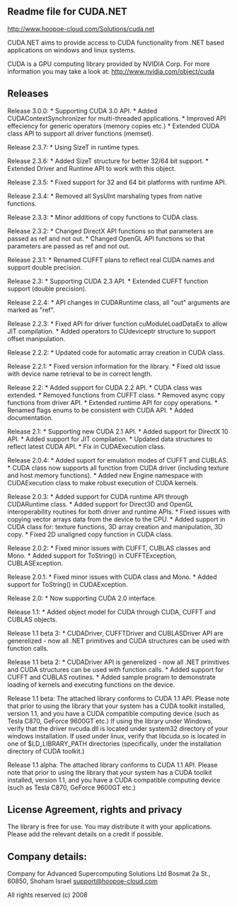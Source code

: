 Readme file for CUDA.NET
------------------------
http://www.hoopoe-cloud.com/Solutions/cuda.net

CUDA.NET aims to provide access to CUDA functionality from .NET based applications
on windows and linux systems.

CUDA is a GPU computing library provided by NVIDIA Corp.
For more information you may take a look at: http://www.nvidia.com/object/cuda

Releases
--------
Release 3.0.0:
	* Supporting CUDA 3.0 API.
	* Added CUDAContextSynchronizer for multi-threaded applications.
	* Improved API effeciency for generic operators (memory copies etc.)
	* Extended CUDA class API to support all driver functions (memset).

Release 2.3.7:
	* Using SizeT in runtime types.

Release 2.3.6:
	* Added SizeT structure for better 32/64 bit support.
	* Extended Driver and Runtime API to work with this object.

Release 2.3.5:
	* Fixed support for 32 and 64 bit platforms with runtime API.

Release 2.3.4:
	* Removed all SysUInt marshaling types from native functions.

Release 2.3.3:
	* Minor additions of copy functions to CUDA class.

Release 2.3.2:
	* Changed DirectX API functions so that parameters are passed as ref and not out.
	* Changed OpenGL API functions so that parameters are passed as ref and not out.

Release 2.3.1:
	* Renamed CUFFT plans to reflect real CUDA names and support double precision.

Release 2.3:
	* Supporting CUDA 2.3 API.
	* Extended CUFFT function support (double precision).

Release 2.2.4:
	* API changes in CUDARuntime class, all "out" arguments are marked as "ref".

Release 2.2.3:
	* Fixed API for driver function cuModuleLoadDataEx to allow JIT compilation.
	* Added operators to CUdeviceptr structure to support offset manipulation.

Release 2.2.2:
	* Updated code for automatic array creation in CUDA class.

Release 2.2.1:
	* Fixed version information for the library.
	* Fixed old issue with device name retrieval to be in correct length.

Release 2.2:
	* Added support for CUDA 2.2 API.
	* CUDA class was extended.
	* Removed functions from CUFFT class.
	* Removed async copy functions from driver API.
	* Extended runtime API for copy operations.
	* Renamed flags enums to be consistent with CUDA API.
	* Added documentation.

Release 2.1:
	* Supporting new CUDA 2.1 API.
	* Added support for DirectX 10 API.
	* Added support for JIT compilation.
	* Updated data structures to reflect latest CUDA API.
	* Fix in CUDAExecution class.

Release 2.0.4:
	* Added suport for emulation modes of CUFFT and CUBLAS.
	* CUDA class now supports all function from CUDA driver (including texture and host memory functions).
	* Added new Engine namespace with CUDAExecution class to make robust execution of CUDA kernels.

Release 2.0.3:
	* Added support for CUDA runtime API through CUDARuntime class.
	* Added support for Direct3D and OpenGL interoperability routines for both driver and runtime APIs.
	* Fixed issues with copying vector arrays data from the device to the CPU.
	* Added support in CUDA class for: texture functions, 3D array creation and manipulation, 3D copy.
	* Fixed 2D unaligned copy function in CUDA class.

Release 2.0.2:
	* Fixed minor issues with CUFFT, CUBLAS classes and Mono.
	* Added support for ToString() in CUFFTException, CUBLASException.

Release 2.0.1:
	* Fixed minor issues with CUDA class and Mono.
	* Added support for ToString() in CUDAException.

Release 2.0:
	* Now supporting CUDA 2.0 interface.

Release 1.1:
	* Added object model for CUDA through CUDA, CUFFT and CUBLAS objects.

Release 1.1 beta 3:
	* CUDADriver, CUFFTDriver and CUBLASDriver API are generelized - now all .NET primitives and CUDA 
	  structures can be used with function calls.

Release 1.1 beta 2:
	* CUDADriver API is generelized - now all .NET primitives and CUDA 
	  structures can be used with function calls.
	* Added support for CUFFT and CUBLAS routines.
	* Added sample program to demonstrate loading of kernels and executing functions
	  on the device.

Release 1.1 beta:
	The attached library conforms to CUDA 1.1 API.
	Please note that prior to using the library that your system has a CUDA
	toolkit installed, version 1.1, and you have a CUDA compatible computing
	device (such as Tesla C870, GeForce 9600GT etc.)
	If using the library under Windows, verify that the driver nvcuda.dll is 
	located under system32 directory of your windows installation.
	If used under linux, verify that libcuda.so is located in one of $LD_LIBRARY_PATH
	directories (specifically, under the installation directory of CUDA toolkit.)

Release 1.1 alpha:
	The attached library conforms to CUDA 1.1 API.
	Please note that prior to using the library that your system has a CUDA
	toolkit installed, version 1.1, and you have a CUDA compatible computing
	device (such as Tesla C870, GeForce 9600GT etc.)
	
License Agreement, rights and privacy
-------------------------------------
The library is free for use. You may distribute it with your applications.
Please add the relevant details on a credit if possible.

Company details:
----------------
Company for Advanced Supercomputing Solutions Ltd
Bosmat 2a St., 60850, Shoham
Israel
support@hoopoe-cloud.com

All rights reserved (c) 2008